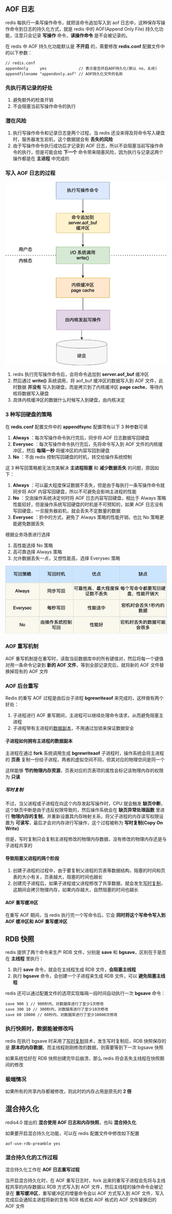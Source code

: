 ## AOF 日志

redis 每执行一条写操作命令，就把该命令追加写入到 aof 日志中，这种保存写操作命令到日志的持久化方式，就是 redis 中的 AOF(Append Only File) 持久化功能，注意只会记录 **写操作** 命令，**读操作命令** 是不会被记录的。

在 redis 中 AOF 持久化功能默认是 **不开启** 的，需要修改 **redis.conf** 配置文件中的以下参数：

```shell
// redis.conf
appendonly     yes              // 表示是否开启AOF持久化(默认 no，关闭)
appendfilename "appendonly.aof" // AOF持久化文件的名称
```

### 先执行再记录的好处

1. 避免额外的检查开销
2. 不会阻塞当前写操作命令的执行

### 潜在风险

1. 执行写操作命令和记录日志是两个过程，当 redis 还没来得及将命令写入硬盘时，服务器发生宕机，这个数据就会有 **丢失的风险**
2. 由于写操作命令执行成功后才记录到 AOF 日志，所以不会阻塞当前写操作命令的执行，但是可能会给 **下一个** 命令带来阻塞风险，因为执行与记录这两个操作都是在 **主进程** 中完成的

### 写入 AOF 日志的过程

![img 写入AOF日志的过程](../images/写入AOF日志的过程.webp)

1. redis 执行完写操作命令后，会将命令追加到 **server.aof_buf** 缓冲区
2. 然后通过 **write()** 系统调用，将 aof_buf 缓冲区的数据写入到 AOF 文件，此时数据 **并没有** 写入到硬盘，而是拷贝到了内核缓冲区 **page cache**，等待内核将数据写入硬盘
3. 具体内核缓冲区的数据什么时候写入到硬盘，由内核决定

### 3 种写回硬盘的策略

在 **redis.conf** 配置文件中的 **appendfsync** 配置项有以下 3 种参数可填

1. **Always** ：每次写操作命令执行完后，同步将 AOF 日志数据写回硬盘
2. **Everysec** ：每次写操作命令执行完后，先将命令写入到 AOF 文件的内核缓冲区，然后 **每隔一秒** 将缓冲区的内容写回到硬盘
3. **No** ：不由 redis 控制写回硬盘的时机，转交给操作系统控制

这 3 种写回策略都无法完美解决 **主进程阻塞** 和 **减少数据丢失** 的问题，原因如下：

1. **Always** ：可以最大程度保证数据不丢失，但是由于每执行一条写操作命令就同步将 AOF 内容写回硬盘，所以不可避免会影响主进程的性能
2. **No** ：交由操作系统决定何时将 AOF 日志内容写回硬盘，相比于 Always 策略性能较好，但是操作系统写回硬盘的时机是不可预知的，如果 AOF 日志没有写回硬盘，一旦服务器宕机，就会丢失不定数量的数据
3. **Everysec** ：折中的方式，避免了 Always 策略的性能开销，也比 No 策略更能避免数据丢失

根据业务场景进行选择

1. 高性能选择 No 策略
2. 高可靠选择 Always 策略
3. 允许数据丢失一点，又想性能高，选择 Everysec 策略

![img redis写回策略总结](../images/redis写回策略总结.webp)

### AOF 重写机制

AOF 重写机制是在重写时，读取当前数据库中的所有键值对，然后将每一个键值对用一条命令记录到 **新的 AOF 文件**，等到全部记录完后，就将新的 AOF 文件替换掉现有的 AOF 文件

### AOF 后台重写

Redis 的重写 AOF 过程是由后台子进程 **bgrewriteaof** 来完成的，这样做有两个好处：

1. 子进程进行 AOF 重写期间，主进程可以继续处理命令请求，从而避免阻塞主进程
2. 子进程带有主进程的[数据副本](#子进程如何拥有主进程的数据副本)，不用通过加锁来保证数据安全

#### 子进程如何拥有主进程的数据副本

主进程在通过 **fork** 系统调用生成 **bgrewriteaof** 子进程时，操作系统会将主进程的 **页表** 复制一份给子进程，两者的虚拟空间不同，但其对应的物理空间是同一个

这样能够 **节约物理内存资源**，页表对应的页表项的属性会标记该物理内存的权限为 **只读**

##### 写时复制

不过，当父进程或子进程在向这个内存发起写操作时，CPU 就会触发 **缺页中断**，这个缺页中断是由于违反权限导致的，然后操作系统会在 **缺页异常处理函数** 里进行 **物理内存的复制**，并重新设置其内存映射关系，将父子进程的内存读写权限设置为 **可读写**，最后才会对内存进行写操作，这个过程被称为 **写时复制(Copy On Write)**

但是，写时复制只会复制主进程修改的物理内存数据，没有修改的物理内存还是与子进程共享的

#### 导致阻塞父进程的两个阶段

1. 创建子进程的过程中，由于要复制父进程的页表等数据结构，阻塞的时间和页表的大小有关，页表越大，阻塞的时间也越长
2. 创建完子进程后，如果子进程或父进程修改了共享数据，就会发生[写时复制](#写时复制)，这期间会拷贝物理内存，如果内存越大，自然阻塞的时间也越长

#### AOF 重写缓冲区

在重写 AOF 期间，当 redis 执行完一个写命令后，它会 **同时将这个写命令写入到 AOF 缓冲区和 AOF 重写缓冲区**

## RDB 快照

redis 提供了两个命令来生产 RDB 文件，分别是 **save** 和 **bgsave**，区别在于是否在 **主线程** 里执行：

1. 执行 **save** 命令，就会在主线程生成 RDB 文件，**会阻塞主线程**
2. 执行 **bgsave** 命令，会创建一个子进程来生成 RDB 文件，可以 **避免阻塞主线程**

redis 还可以通过配置文件的选项实现每隔一段时间自动执行一次 **bgsave** 命令：

```shell
save 900 1 // 900秒内，对数据库进行了至少1次修改
save 300 10 // 300秒内，对数据库进行了至少10次修改
save 60 10000 // 60秒内，对数据库进行了至少10000次修改
```

### 执行快照时，数据能被修改吗

redis 在执行 bgsave 时采用了[写时复制](#写时复制)技术，发生写时复制后，RDB 快照保存的是 **原本的内存数据**，而主线程刚刚修改的数据，则需要等到下一次 bgsave 快照

如果系统恰好在 RDB 快照创建完毕后崩溃，那么 redis 将会丢失主线程在快照期间的修改

### 极端情况

如果所有的共享内存都被修改，则此时的内存占用是原先的 **2 倍**

## 混合持久化

redis4.0 提出的 **混合使用 AOF 日志和内存快照**，也叫 **混合持久化**

如果要开启混合持久化功能，可以在 redis 配置文件中修改如下配置

```shell
aof-use-rdb-preamble yes
```

### 混合持久化的工作过程

混合持久化工作在 **AOF 日志重写过程**

当开启混合持久化时，在 AOF 重写日志时，fork 出来的重写子进程会先将与主线程共享的内存数据以 RDB 方式写入到 AOF 文件，然后主线程的操作命令会被记录在 **重写缓冲区**，重写缓冲区的增量命令会以 AOF 方式写入到 AOF 文件，写入完成后会通知主进程将新的含有 RDB 格式和 AOF 格式的 AOF 文件替换旧的 AOF 文件

